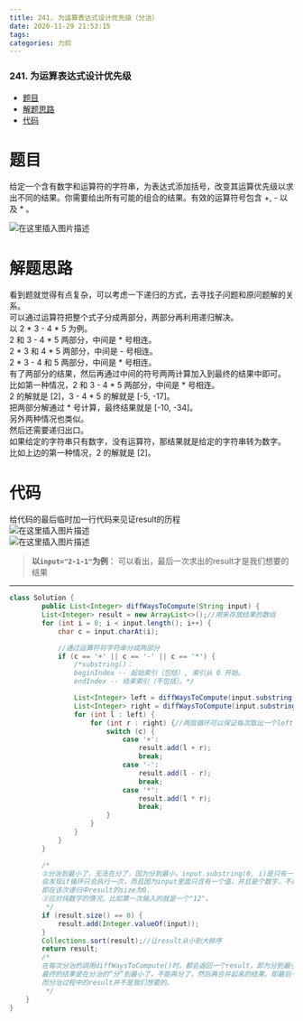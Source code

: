 ```yaml
---
title: 241. 为运算表达式设计优先级（分治）
date: 2020-11-29 21:53:15
tags: 
categories: 力扣
---
```


<!--more-->

### 241\. 为运算表达式设计优先级

- [题目](#_2)
- [解题思路](#_7)
- [代码](#_22)

# 题目

给定一个含有数字和运算符的字符串，为表达式添加括号，改变其运算优先级以求出不同的结果。你需要给出所有可能的组合的结果。有效的运算符号包含 +, \- 以及 \* 。

![在这里插入图片描述](https://img-blog.csdnimg.cn/20201129214923761.png?x-oss-process=image/watermark,type_ZmFuZ3poZW5naGVpdGk,shadow_10,text_aHR0cHM6Ly9ibG9nLmNzZG4ubmV0L3FxXzIxMDQwNTU5,size_16,color_FFFFFF,t_70)

# 解题思路

看到题就觉得有点复杂，可以考虑一下递归的方式，去寻找子问题和原问题解的关系。  
可以通过运算符把整个式子分成两部分，两部分再利用递归解决。  
以 2 \* 3 \- 4 \* 5 为例。  
2 和 3 \- 4 \* 5 两部分，中间是 \* 号相连。  
2 \* 3 和 4 \* 5 两部分，中间是 \- 号相连。  
2 \* 3 \- 4 和 5 两部分，中间是 \* 号相连。  
有了两部分的结果，然后再通过中间的符号两两计算加入到最终的结果中即可。  
比如第一种情况，2 和 3 \- 4 \* 5 两部分，中间是 \* 号相连。  
2 的解就是 \[2\]，3 \- 4 \* 5 的解就是 \[-5, \-17\]。  
把两部分解通过 \* 号计算，最终结果就是 \[-10, \-34\]。  
另外两种情况也类似。  
然后还需要递归出口。  
如果给定的字符串只有数字，没有运算符，那结果就是给定的字符串转为数字。  
比如上边的第一种情况，2 的解就是 \[2\]。

# 代码

给代码的最后临时加一行代码来见证result的历程  
![在这里插入图片描述](https://img-blog.csdnimg.cn/20201129215059798.png?x-oss-process=image/watermark,type_ZmFuZ3poZW5naGVpdGk,shadow_10,text_aHR0cHM6Ly9ibG9nLmNzZG4ubmV0L3FxXzIxMDQwNTU5,size_16,color_FFFFFF,t_70)  
![在这里插入图片描述](https://img-blog.csdnimg.cn/20201129215123227.png?x-oss-process=image/watermark,type_ZmFuZ3poZW5naGVpdGk,shadow_10,text_aHR0cHM6Ly9ibG9nLmNzZG4ubmV0L3FxXzIxMDQwNTU5,size_16,color_FFFFFF,t_70)

> **以`input="2-1-1"`为例**： 可以看出，最后一次求出的result才是我们想要的结果

---

```java
class Solution {
        public List<Integer> diffWaysToCompute(String input) {
        List<Integer> result = new ArrayList<>();//用来存放结果的数组
        for (int i = 0; i < input.length(); i++) {
            char c = input.charAt(i);

            //通过运算符将字符串分成两部分
            if (c == '+' || c == '-' || c == '*') {
                /*substring()：
                beginIndex -- 起始索引（包括）, 索引从 0 开始。
                endIndex -- 结束索引（不包括）。*/

                List<Integer> left = diffWaysToCompute(input.substring(0, i));
                List<Integer> right = diffWaysToCompute(input.substring(i + 1));
                for (int l : left) {
                    for (int r : right) {//两层循环可以保证每次取出一个left都有right和它对应
                        switch (c) {
                            case '+':
                                result.add(l + r);
                                break;
                            case '-':
                                result.add(l - r);
                                break;
                            case '*':
                                result.add(l * r);
                                break;
                        }
                    }
                }
            }
        }

        /*
        ①分治到最小了，无法在分了，因为分到最小，input.substring(0, i)是只有一个数字了，然后再进入diffWaysToCompute()
        会发现if循环只会执行一次，而且因为input里面只含有一个值，并且是个数字，不是符号，所以不会对result数组产生影响，
        即在该次递归中result的size为0.
        ②应对纯数字的情况，比如第一次输入的就是一个"12"。
         */
        if (result.size() == 0) {
            result.add(Integer.valueOf(input));
        }
        Collections.sort(result);//让result从小到大排序
        return result;
        /*
        在每次分治的调用diffWaysToCompute()时，都会返回一个result，即为分到最小的那个值，但并不是最终的结果，
        最终的结果是在分治的“分”到最小了，不能再分了，然后再合并起来的结果。即最后一次调用diffWaysToCompute()的result才是我们要的result，
        而分治过程中的result并不是我们想要的。
         */
    }
}
```